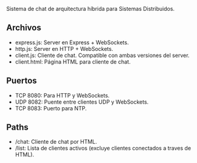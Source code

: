Sistema de chat de arquitectura híbrida para Sistemas Distribuidos.

## Archivos
* express.js: Server en Express + WebSockets.
* http.js: Server en HTTP + WebSockets.
* client.js: Cliente de chat. Compatible con ambas versiones del server.
* client.html: Página HTML para cliente de chat.

## Puertos
* TCP 8080: Para HTTP y WebSockets.
* UDP 8082: Puente entre clientes UDP y WebSockets.
* TCP 8083: Puerto para NTP.

## Paths
* /chat: Cliente de chat por HTML.
* /list: Lista de clientes activos (excluye clientes conectados a traves de HTML).
